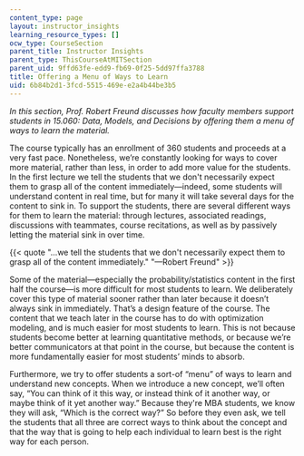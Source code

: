 ```yaml
---
content_type: page
layout: instructor_insights
learning_resource_types: []
ocw_type: CourseSection
parent_title: Instructor Insights
parent_type: ThisCourseAtMITSection
parent_uid: 9ffd63fe-edd9-fb69-0f25-5dd97ffa3788
title: Offering a Menu of Ways to Learn
uid: 6b84b2d1-3fcd-5515-469e-e2a4b44be3b5
---
```


_In this section, Prof. Robert Freund discusses how faculty members support students in _15.060: Data, Models, and Decisions_ by offering them a menu of ways to learn the material._

The course typically has an enrollment of 360 students and proceeds at a very fast pace. Nonetheless, we’re constantly looking for ways to cover more material, rather than less, in order to add more value for the students. In the first lecture we tell the students that we don't necessarily expect them to grasp all of the content immediately—indeed, some students will understand content in real time, but for many it will take several days for the content to sink in. To support the students, there are several different ways for them to learn the material: through lectures, associated readings, discussions with teammates, course recitations, as well as by passively letting the material sink in over time.

{{< quote "…we tell the students that we don't necessarily expect them to grasp all of the content immediately." "—Robert Freund" >}}

Some of the material—especially the probability/statistics content in the first half the course—is more difficult for most students to learn. We deliberately cover this type of material sooner rather than later because it doesn’t always sink in immediately. That’s a design feature of the course. The content that we teach later in the course has to do with optimization modeling, and is much easier for most students to learn. This is not because students become better at learning quantitative methods, or because we’re better communicators at that point in the course, but because the content is more fundamentally easier for most students’ minds to absorb.

Furthermore, we try to offer students a sort-of “menu” of ways to learn and understand new concepts. When we introduce a new concept, we’ll often say, “You can think of it this way, or instead think of it another way, or maybe think of it yet another way.” Because they're MBA students, we know they will ask, “Which is the correct way?” So before they even ask, we tell the students that all three are correct ways to think about the concept and that the way that is going to help each individual to learn best is the right way for each person.